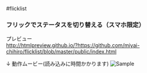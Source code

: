 #flicklist

### フリックでステータスを切り替える（スマホ限定）

プレビュー    
http://htmlpreview.github.io/?https://github.com/miyai-chihiro/flicklist/blob/master/public/index.html

↓ 動作ムービー(読み込みに時間かかります)
![Sample](/output.gif "sample movie")
